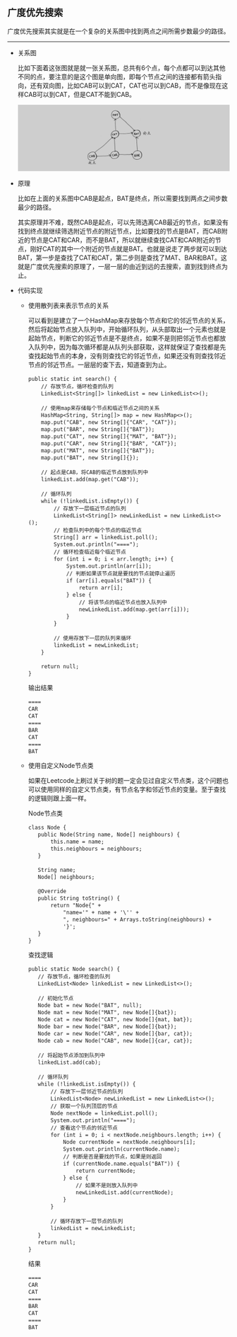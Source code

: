 ## 广度优先搜索

广度优先搜索其实就是在一个复杂的关系图中找到两点之间所需步数最少的路径。

---

- 关系图

  比如下面着这张图就是就一张关系图，总共有6个点，每个点都可以到达其他不同的点，要注意的是这个图是单向图，即每个节点之间的连接都有箭头指向，还有双向图，比如CAB可以到CAT，CAT也可以到CAB，而不是像现在这样CAB可以到CAT，但是CAT不能到CAB。
  
  ![找出最短路径](https://github.com/nemolpsky/algorithm/raw/master/file/image/2.png)

- 原理
  
  比如在上面的关系图中CAB是起点，BAT是终点，所以需要找到两点之间步数最少的路径。

  其实原理并不难，既然CAB是起点，可以先筛选离CAB最近的节点，如果没有找到终点就继续筛选附近节点的附近节点，比如要找的节点是BAT，而CAB附近的节点是CAT和CAR，而不是BAT，所以就继续查找CAT和CAR附近的节点，刚好CAT的其中一个附近的节点就是BAT。也就是说走了两步就可以到达BAT，第一步是查找了CAT和CAT，第二步则是查找了MAT、BAR和BAT。这就是广度优先搜索的原理了，一层一层的由近到远的去搜索，直到找到终点为止。


- 代码实现

  - 使用散列表来表示节点的关系

    可以看到是建立了一个HashMap来存放每个节点和它的邻近节点的关系，然后将起始节点放入队列中，开始循环队列，从头部取出一个元素也就是起始节点，判断它的邻近节点是不是终点，如果不是则把邻近节点也都放入队列中，因为每次循环都是从队列头部获取，这样就保证了查找都是先查找起始节点的本身，没有则查找它的邻近节点，如果还没有则查找邻近节点的邻近节点。一层层的查下去，知道查到为止。

    ```
    public static int search() {
        // 存放节点，循环检查的队列
        LinkedList<String[]> linkedList = new LinkedList<>();

        // 使用map来存储每个节点和临近节点之间的关系
        HashMap<String, String[]> map = new HashMap<>();
        map.put("CAB", new String[]{"CAR", "CAT"});
        map.put("BAR", new String[]{"BAT"});
        map.put("CAT", new String[]{"MAT", "BAT"});
        map.put("CAR", new String[]{"BAR", "CAT"});
        map.put("MAT", new String[]{"BAT"});
        map.put("BAT", new String[]{});

        // 起点是CAB，将CAB的临近节点放到队列中
        linkedList.add(map.get("CAB"));

        // 循环队列
        while (!linkedList.isEmpty()) {
            // 存放下一层临近节点的队列
            LinkedList<String[]> newLinkedList = new LinkedList<>();
            // 检查队列中的每个节点的临近节点
            String[] arr = linkedList.poll();
            System.out.println("====");
            // 循环检查临近每个临近节点
            for (int i = 0; i < arr.length; i++) {
                System.out.println(arr[i]);
                // 判断如果该节点就是要找的节点就停止遍历
                if (arr[i].equals("BAT")) {
                    return arr[i];
                } else {
                    // 将该节点的临近节点也放入队列中
                    newLinkedList.add(map.get(arr[i]));
                }
            }

            // 使用存放下一层的队列来循环
            linkedList = newLinkedList;
        }

        return null;
    }

    ```
    输出结果
    ```
    ====
    CAR
    CAT
    ====
    BAR
    CAT
    ====
    BAT
    ```
   - 使用自定义Node节点类

     如果在Leetcode上刷过关于树的题一定会见过自定义节点类，这个问题也可以使用同样的自定义节点类，有节点名字和邻近节点的变量。至于查找的逻辑则跟上面一样。

     Node节点类
     ```
     class Node {
        public Node(String name, Node[] neighbours) {
            this.name = name;
            this.neighbours = neighbours;
        }

        String name;
        Node[] neighbours;

        @Override
        public String toString() {
            return "Node{" +
                "name='" + name + '\'' +
                ", neighbours=" + Arrays.toString(neighbours) +
                '}';
        }
     }
     ```

     查找逻辑
     ```
     public static Node search() {
        // 存放节点，循环检查的队列
        LinkedList<Node> linkedList = new LinkedList<>();

        // 初始化节点
        Node bat = new Node("BAT", null);
        Node mat = new Node("MAT", new Node[]{bat});
        Node cat = new Node("CAT", new Node[]{mat, bat});
        Node bar = new Node("BAR", new Node[]{bat});
        Node car = new Node("CAR", new Node[]{bar, cat});
        Node cab = new Node("CAB", new Node[]{car, cat});

        // 将起始节点添加到队列中
        linkedList.add(cab);

        // 循环队列
        while (!linkedList.isEmpty()) {
            // 存放下一层邻近节点的队列
            LinkedList<Node> newLinkedList = new LinkedList<>();
            // 获取一个队列顶层的节点
            Node nextNode = linkedList.poll();
            System.out.println("====");
            // 查看这个节点的邻近节点
            for (int i = 0; i < nextNode.neighbours.length; i++) {
                Node currentNode = nextNode.neighbours[i];
                System.out.println(currentNode.name);
                // 判断是否是要找的节点，如果是则返回
                if (currentNode.name.equals("BAT")) {
                    return currentNode;
                } else {
                    // 如果不是则放入队列中
                    newLinkedList.add(currentNode);
                }
            }

            // 循环存放下一层节点的队列
            linkedList = newLinkedList;
        }
        return null;
     }
     ```
     结果
     ```
     ====
     CAR
     CAT
     ====
     BAR
     CAT
     ====
     BAT
     ```